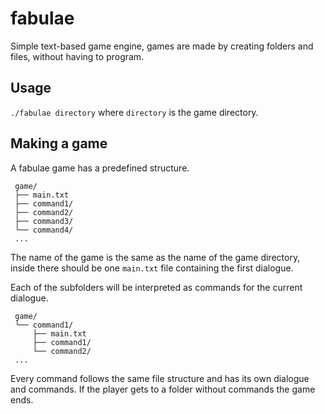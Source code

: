 # fabulae

Simple text-based game engine, games are made by creating folders and files, without having to program.

## Usage

`./fabulae directory` where `directory` is the game directory.

## Making a game

A fabulae game has a predefined structure.

```
 game/
 ├── main.txt
 ├── command1/
 ├── command2/
 ├── command3/
 └── command4/
 ...
```

The name of the game is the same as the name of the game directory, inside there should be one `main.txt` file containing the first dialogue.

Each of the subfolders will be interpreted as commands for the current dialogue.

```
 game/
 └── command1/
     ├── main.txt
     ├── command1/
     └── command2/
 ...
```

Every command follows the same file structure and has its own dialogue and commands. If the player gets to a folder without commands the game ends.
